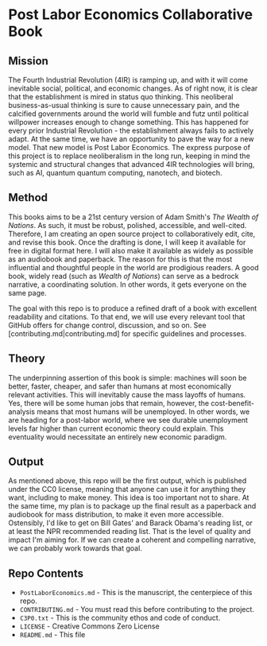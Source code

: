 # Post Labor Economics Collaborative Book

## Mission

The Fourth Industrial Revolution (4IR) is ramping up, and with it will come inevitable social, political, and economic changes. As of right now, it is clear that the establishment is mired in status quo thinking. This neoliberal business-as-usual thinking is sure to cause unnecessary pain, and the calcified governments around the world will fumble and futz until political willpower increases enough to change something. This has happened for every prior Industrial Revolution - the establishment always fails to actively adapt. At the same time, we have an opportunity to pave the way for a new model. That new model is Post Labor Economics. The express purpose of this project is to replace neoliberalism in the long run, keeping in mind the systemic and structural changes that advanced 4IR technologies will bring, such as AI, quantum quantum computing, nanotech, and biotech. 

## Method

This books aims to be a 21st century version of Adam Smith's _The Wealth of Nations_. As such, it must be robust, polished, accessible, and well-cited. Therefore, I am creating an open source project to collaboratively edit, cite, and revise this book. Once the drafting is done, I will keep it available for free in digital format here. I will also make it available as widely as possible as an audiobook and paperback. The reason for this is that the most influential and thoughtful people in the world are prodigious readers. A good book, widely read (such as _Wealth of Nations_) can serve as a bedrock narrative, a coordinating solution. In other words, it gets everyone on the same page. 

The goal with this repo is to produce a refined draft of a book with excellent readability and citations. To that end, we will use every relevant tool that GitHub offers for change control, discussion, and so on. See [contributing.md|contributing.md] for specific guidelines and processes. 

## Theory

The underpinning assertion of this book is simple: machines will soon be better, faster, cheaper, and safer than humans at most economically relevant activities. This will inevitably cause the mass layoffs of humans. Yes, there will be some human jobs that remain, however, the cost-benefit-analysis means that most humans will be unemployed. In other words, we are heading for a post-labor world, where we see durable unemployment levels far higher than current economic theory could explain. This eventuality would necessitate an entirely new economic paradigm. 

## Output

As mentioned above, this repo will be the first output, which is published under the CC0 license, meaning that anyone can use it for anything they want, including to make money. This idea is too important not to share. At the same time, my plan is to package up the final result as a paperback and audiobook for mass distribution, to make it even more accessible. Ostensibly, I'd like to get on Bill Gates' and Barack Obama's reading list, or at least the NPR recommended reading list. That is the level of quality and impact I'm aiming for. If we can create a coherent and compelling narrative, we can probably work towards that goal.

## Repo Contents

- `PostLaborEconomics.md` - This is the manuscript, the centerpiece of this repo.
- `CONTRIBUTING.md` - You must read this before contributing to the project.
- `C3P0.txt` - This is the community ethos and code of conduct.
- `LICENSE` - Creative Commons Zero License
- `README.md` - This file
